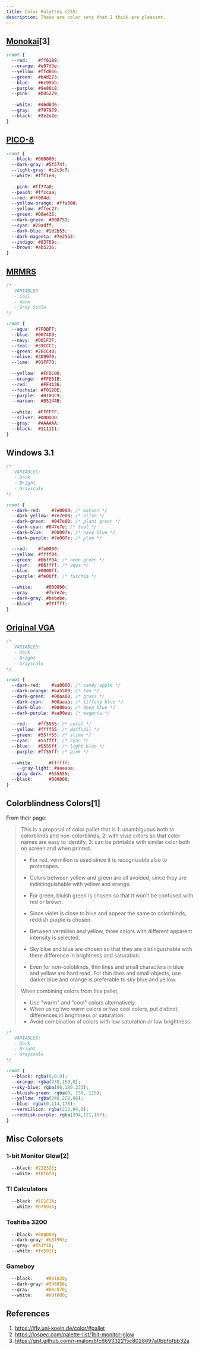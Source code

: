 ```yaml
---
title: Color Palettes (CSS)
description: These are color sets that I think are pleasant.
---
```


## [Monokai](https://monokai.pro/)[3]

```css
:root {
  --red:    #ff6188;
  --orange: #e87d3e;
  --yellow: #ffd866;
  --green:  #b4d273;
  --blue:   #6c99bb;
  --purple: #9e86c8;
  --pink:   #b05279;
  
  --white:  #d6d6d6;
  --gray: 	#797979;
  --black:  #2e2e2e;
}
```

## [PICO-8](https://en.wikipedia.org/wiki/PICO-8)

```css
:root {
  --black: #000000;
  --dark-gray: #5f574f;
  --light-gray: #c2c3c7;
  --white: #fff1e8;
  
  --pink: #ff77a8;
  --peach: #ffccaa;
  --red: #ff004d;
  --yellow-orange: #ffa300;
  --yellow: #ffec27;
  --green: #00e436;
  --dark-green: #008751;
  --cyan: #29adff;
  --dark-blue: #1d2b53;
  --dark-magenta: #7e2553;
  --indigo: #83769c;
  --brown: #ab5236;
}
```

## [MRMRS](https://github.com/mrmrs/colors)

```css
/* 
   VARIABLES
   - Cool
   - Warm
   - Gray Scale
*/

:root {
  --aqua:  #7FDBFF;
  --blue:  #0074D9;
  --navy:  #001F3F;
  --teal:  #39CCCC;
  --green: #2ECC40;
  --olive: #3D9970;
  --lime:  #01FF70;
  
  --yellow:  #FFDC00;
  --orange:  #FF851B;
  --red:     #FF4136;
  --fuchsia: #F012BE;
  --purple:  #B10DC9;
  --maroon:  #85144B;
  
  --white:  #FFFFFF;
  --silver: #DDDDDD;
  --gray:   #AAAAAA;
  --black:  #111111;
}
```

## Windows 3.1

```css
/* 
   VARIABLES:
   - Dark
   - Bright
   - Grayscale
*/

:root {
  --dark-red:    #7e0000; /* maroon */
  --dark-yellow: #7e7e00; /* olive */
  --dark-green:  #047e00; /* plant green */
  --dark-cyan: #047e7e; /* teal */
  --dark-blue:   #00007e; /* navy blue */
  --dark-purple: #7e007e; /* plum */

  --red:    #fe0000;
  --yellow: #ffff04;
  --green:  #06ff04; /* neon green */
  --cyan:   #06ffff; /* aqua */
  --blue:   #0000ff;
  --purple: #fe00ff; /* fuschia */

  --white:     #000000;
  --gray:      #7e7e7e;
  --dark-gray: #bebebe;
  --black:     #ffffff;
}
```

## [Original VGA](https://en.wikipedia.org/wiki/ANSI_escape_code)

```css
/* 
   VARIABLES:
   - Dark
   - Bright
   - Grayscale
*/

:root {
  --dark-red:    #aa0000; /* candy apple */
  --dark-orange: #aa5500; /* tan */
  --dark-green:  #00aa00; /* grass */
  --dark-cyan: 	 #00aaaa; /* tiffany blue */
  --dark-blue:   #0000aa; /* deep blue */
  --dark-purple: #aa00aa; /* magenta */
  
  --red:    #ff5555; /* coral */
  --yellow: #ffff55; /* daffodil */
  --green:  #55ff55; /* slime */
  --cyan:   #55ffff; /* cyan */
  --blue:   #5555ff; /* light blue */
  --purple: #ff55ff; /* pink */
  
  --white:      #ffffff;
	--gray-light: #aaaaaa;
  --gray-dark: 	#555555;
  --black:      #000000;
}
```

## Colorblindness Colors[1]

From their page:

> This is a proposal of color pallet that is 
>  1: unambiguous both to colorblinds and non-colorblinds, 
>  2: with vivid colors so that color names are easy to identify, 
>  3: can be printable with similar color both on screen and when printed. 
>
> - For red, vermilion is used since it is recognizable also to protanopes. 
> - Colors between yellow and green are all avoided, since they are indistinguishable with yellow and orange. 
> - For green, bluish green is chosen so that it won't be confused with red or brown. 
> - Since violet is close to blue and appear the same to colorblinds, reddish purple is chosen. 
> - Between vermilion and yellow, three colors with different apparent intensity is selected. 
> - Sky blue and blue are chosen so that they are distinguishable with there difference in brightness and saturation. 
>    
> - Even for non-coloblinds, thin lines and small characters in blue and yellow are hard read. For thin lines and small objects, use darker blue and orange is preferable to sky blue and yellow. 
>    
>
> When combining colors from this pallet, 
>
> - Use "warm" and "cool" colors alternatively. 
> - When using two warm colors or two cool colors, put distinct differences in brightness or saturation. 
> - Avoid combination of colors with low saturation or low brightness. 

```css
/* 
   VARIABLES:
   - Dark
   - Bright
   - Grayscale
*/

:root {
  --black: rgba(0,0,0);
  --orange: rgba(230,159,0);
  --sky-blue: rgba(86,180,233);
  --bluish-green: rgba(0, 158, 115);
  --yellow: rgba(240,228,66);
  --blue: rgba(0,114,178);
  --vermillion: rgba(213,94,0);
  --reddish-purple: rgba(204,121,167);
}
```

## Misc Colorsets

### 1-bit Monitor Glow[2]

```css
  --black: #222323;
  --white: #f0f6f0;
```

### TI Calculators

```css
  --black: #1E1F1A;
  --white: #b7b9ab;
```

### Toshiba 3200

```css
  --black: #600D00;
  --dark-gray: #b81903;
  --gray: #da3f1b;
  --white: #fe591f;
```

### Gameboy

```css
  --black:     #081820;
  --dark-gray: #346856;
  --gray:      #88c070;
  --white:     #e0f8d0;
```

## References

1. https://jfly.uni-koeln.de/color/#pallet
1. https://lospec.com/palette-list/1bit-monitor-glow
1. https://gist.github.com/r-malon/8fc669332215c8028697a0bbfbfbb32a
